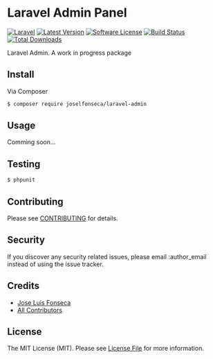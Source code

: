# Laravel Admin Panel

[![Laravel](https://img.shields.io/badge/Laravel-~5.0-orange.svg?style=flat-square)](http://laravel.com)
[![Latest Version](https://img.shields.io/github/release/joselfonseca/laravel-admin.svg?style=flat-square)](https://github.com/joselfonseca/laravel-admin/releases)
[![Software License](https://img.shields.io/badge/license-MIT-brightgreen.svg?style=flat-square)](LICENSE.md)
[![Build Status](https://img.shields.io/travis/joselfonseca/laravel-admin/master.svg?style=flat-square)](https://travis-ci.org/joselfonseca/laravel-admin)
[![Total Downloads](https://img.shields.io/packagist/dt/joselfonseca/laravel-admin.svg?style=flat-square)](https://packagist.org/packages/joselfonseca/laravel-admin)

Laravel Admin. A work in progress package

## Install

Via Composer

``` bash
$ composer require joselfonseca/laravel-admin
```

## Usage

Comming soon...

## Testing

``` bash
$ phpunit
```

## Contributing

Please see [CONTRIBUTING](CONTRIBUTING.md) for details.

## Security

If you discover any security related issues, please email :author_email instead of using the issue tracker.

## Credits

- [Jose Luis Fonseca](https://github.com/joselfonseca)
- [All Contributors](../../contributors)

## License

The MIT License (MIT). Please see [License File](LICENSE.md) for more information.
